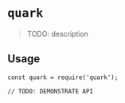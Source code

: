 # `quark`

> TODO: description

## Usage

```
const quark = require('quark');

// TODO: DEMONSTRATE API
```
